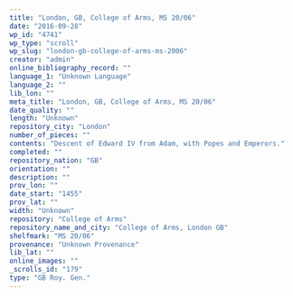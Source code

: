 ```yaml
---
title: "London, GB, College of Arms, MS 20/06"
date: "2016-09-28"
wp_id: "4741"
wp_type: "scroll"
wp_slug: "london-gb-college-of-arms-ms-2006"
creator: "admin"
online_bibliography_record: ""
language_1: "Unknown Language"
language_2: ""
lib_lon: ""
meta_title: "London, GB, College of Arms, MS 20/06"
date_quality: ""
length: "Unknown"
repository_city: "London"
number_of_pieces: ""
contents: "Descent of Edward IV from Adam, with Popes and Emperors."
completed: ""
repository_nation: "GB"
orientation: ""
description: ""
prov_lon: ""
date_start: "1455"
prov_lat: ""
width: "Unknown"
repository: "College of Arms"
repository_name_and_city: "College of Arms, London GB"
shelfmark: "MS 20/06"
provenance: "Unknown Provenance"
lib_lat: ""
online_images: ""
_scrolls_id: "179"
type: "GB Roy. Gen."
---
```



